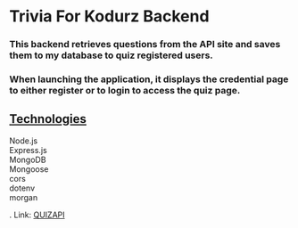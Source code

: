 # Trivia For Kodurz Backend
### This backend retrieves questions from the API site and saves them to my database to quiz registered users.
### When launching the application, it displays the credential page to either register or to login to access the quiz page.

## <u>Technologies</u>
Node.js\
Express.js\
MongoDB\
Mongoose\
cors\
dotenv\
morgan

. Link: [QUIZAPI](https://quizapi.io/api/v1/questions)

